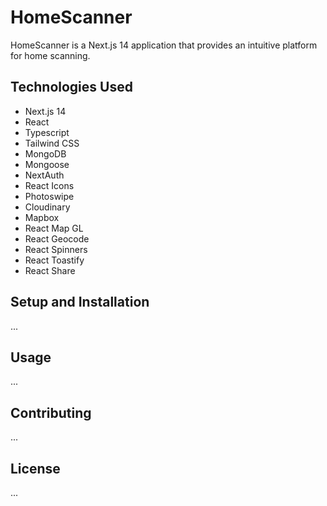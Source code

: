 # HomeScanner

HomeScanner is a Next.js 14 application that provides an intuitive platform for home scanning.

## Technologies Used

- Next.js 14
- React
- Typescript
- Tailwind CSS
- MongoDB
- Mongoose
- NextAuth
- React Icons
- Photoswipe
- Cloudinary
- Mapbox
- React Map GL
- React Geocode
- React Spinners
- React Toastify
- React Share

## Setup and Installation

...

## Usage

...

## Contributing

...

## License

...

